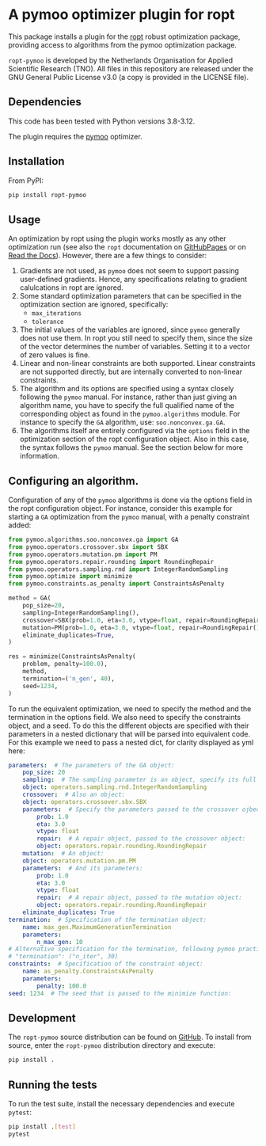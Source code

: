 # A pymoo optimizer plugin for ropt
This package installs a plugin for the [ropt](https://github.com/tno-ropt/ropt)
robust optimization package, providing access to algorithms from the pymoo
optimization package.

`ropt-pymoo` is developed by the Netherlands Organisation for Applied Scientific
Research (TNO). All files in this repository are released under the GNU General
Public License v3.0 (a copy is provided in the LICENSE file).


## Dependencies
This code has been tested with Python versions 3.8-3.12.

The plugin requires the [pymoo](https://pymoo.org/) optimizer.


## Installation
From PyPI:
```bash
pip install ropt-pymoo
```


## Usage
An optimization by ropt using the plugin works mostly as any other optimization
run (see also the `ropt` documentation on
[GitHubPages](https://tno-ropt.github.io/ropt/) or on [Read the
Docs](https://ropt.readthedocs.io/)). However, there are a few things to
consider:

1. Gradients are not used, as `pymoo` does not seem to support passing
   user-defined gradients. Hence, any specifications relating to gradient
   calulcations in ropt are ignored.
2. Some standard optimization parameters that can be specified in the
   optimization section are ignored, specifically:
    - `max_iterations`
    - `tolerance`
3. The initial values of the variables are ignored, since `pymoo` generally does
   not use them. In ropt you still need to specify them, since the size of the
   vector determines the number of variables. Setting it to a vector of zero
   values is fine.
4. Linear and non-linear constraints are both supported. Linear constraints are
   not supported directly, but are internally converted to non-linear
   constraints.
5. The algorithm and its options are specified using a syntax closely following
   the `pymoo` manual. For instance, rather than just giving an algorithm name,
   you have to specify the full qualified name of the corresponding object as
   found in the `pymoo.algorithms` module. For instance to specify the `GA`
   algorithm, use: `soo.nonconvex.ga.GA`.
6. The algorithms itself are entirely configured via the `options` field in the
   optimization section of the ropt configuration object. Also in this case, the
   syntax follows the `pymoo` manual. See the section below for more
   information.

## Configuring an algorithm.
Configuration of any of the `pymoo` algorithms is done via the options field in
the ropt configuration object. For instance, consider this example for starting
a `GA` optimization from the `pymoo` manual, with a penalty constraint added:

```python
from pymoo.algorithms.soo.nonconvex.ga import GA
from pymoo.operators.crossover.sbx import SBX
from pymoo.operators.mutation.pm import PM
from pymoo.operators.repair.rounding import RoundingRepair
from pymoo.operators.sampling.rnd import IntegerRandomSampling
from pymoo.optimize import minimize
from pymoo.constraints.as_penalty import ConstraintsAsPenalty

method = GA(
    pop_size=20,
    sampling=IntegerRandomSampling(),
    crossover=SBX(prob=1.0, eta=3.0, vtype=float, repair=RoundingRepair()),
    mutation=PM(prob=1.0, eta=3.0, vtype=float, repair=RoundingRepair()),
    eliminate_duplicates=True,
)

res = minimize(ConstraintsAsPenalty(
    problem, penalty=100.0),
    method,
    termination=('n_gen', 40),
    seed=1234,
)
```

To run the equivalent optimization, we need to specify the method and the
termination in the options field. We also  need to specify the constraints
object, and a seed. To do this the different objects are specified with their
parameters in a nested dictionary that will be parsed into equivalent code. For
this example we need to pass a nested dict, for clarity displayed as yml here:
```yaml
parameters:  # The parameters of the GA object:
    pop_size: 20
    sampling:  # The sampling parameter is an object, specify its full path in pymoo:
    object: operators.sampling.rnd.IntegerRandomSampling
    crossover:  # Also an object:
    object: operators.crossover.sbx.SBX
    parameters:  # Specify the parameters passed to the crossover ojbect:
        prob: 1.0
        eta: 3.0
        vtype: float
        repair:  # A repair object, passed to the crossover object:
        object: operators.repair.rounding.RoundingRepair
    mutation:  # An object:
    object: operators.mutation.pm.PM
    parameters:  # And its parameters:
        prob: 1.0
        eta: 3.0
        vtype: float
        repair:  # A repair object, passed to the mutation object:
        object: operators.repair.rounding.RoundingRepair
    eliminate_duplicates: True
termination:  # Specification of the termination object:
    name: max_gen.MaximumGenerationTermination
    parameters:
        n_max_gen: 10
# Alternative specification for the termination, following pymoo practice:
# "termination": ("n_iter", 30)
constraints:  # Specification of the constraint object:
    name: as_penalty.ConstraintsAsPenalty
    parameters:
        penalty: 100.0
seed: 1234  # The seed that is passed to the minimize function:
```


## Development
The `ropt-pymoo` source distribution can be found on
[GitHub](https://github.com/tno-ropt/ropt-pymoo). To install from source, enter
the `ropt-pymoo` distribution directory and execute:

```bash
pip install .
```


## Running the tests
To run the test suite, install the necessary dependencies and execute `pytest`:

```bash
pip install .[test]
pytest
```

